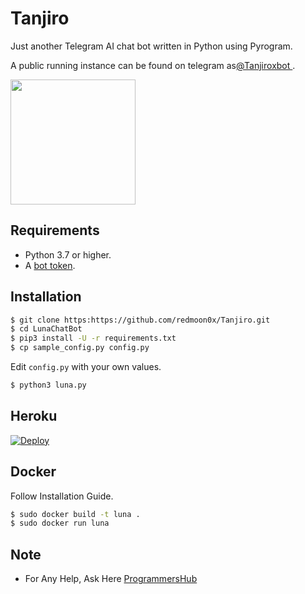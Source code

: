 # Tanjiro
Just another Telegram AI chat bot written in Python using Pyrogram.

A public running instance can be found on telegram as[@Tanjiroxbot ](https://t.me/Tanjiroxbot).

<img src="https://te.legra.ph/file/fb65aebd13ab9e21952ad.jpg" width="200" align="center">

## Requirements

- Python 3.7 or higher.
- A [bot token](//t.me/botfather).


## Installation

```sh
$ git clone https:https://github.com/redmoon0x/Tanjiro.git
$ cd LunaChatBot
$ pip3 install -U -r requirements.txt
$ cp sample_config.py config.py
```
Edit `config.py` with your own values.
```sh
$ python3 luna.py
```


## Heroku

[![Deploy](https://www.herokucdn.com/deploy/button.svg)](https://heroku.com/deploy?template=https://github.com/redmoon0x/Tanjiro.git)


## Docker

Follow Installation Guide.
```sh
$ sudo docker build -t luna .
$ sudo docker run luna
```

## Note

- For Any Help, Ask Here [ProgrammersHub](https://t.me/PatheticProgrammers)
